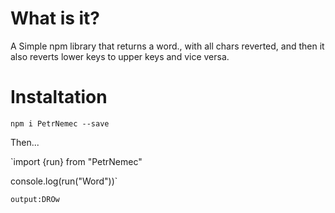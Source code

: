# What is it?

A Simple npm library that returns a word., with all chars reverted, and then it also reverts lower keys to upper keys and vice versa.

# Instaltation

`npm i PetrNemec --save`

Then...

`import {run} from "PetrNemec"

console.log(run("Word"))`

`output:DROw`
